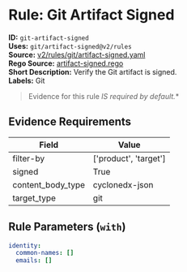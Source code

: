 # Rule: Git Artifact Signed  
**ID:** `git-artifact-signed`  
**Uses:** `git/artifact-signed@v2/rules`  
**Source:** [v2/rules/git/artifact-signed.yaml](https://github.com/scribe-public/sample-policies/v2/rules/git/artifact-signed.yaml)  
**Rego Source:** [artifact-signed.rego](https://github.com/scribe-public/sample-policies/v2/rules/git/artifact-signed.rego)  
**Short Description:** Verify the Git artifact is signed.  
**Labels:** Git  
> Evidence for this rule **IS* required by default.**


## Evidence Requirements  
| Field | Value |
|-------|-------|
| filter-by | ['product', 'target'] |
| signed | True |
| content_body_type | cyclonedx-json |
| target_type | git |

## Rule Parameters (`with`)  
```yaml
identity:
  common-names: []
  emails: []
```

